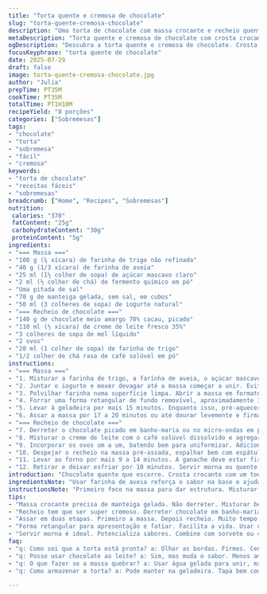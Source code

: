 ```yaml
---
title: "Torta quente e cremosa de chocolate"
slug: "torta-quente-cremosa-chocolate"
description: "Uma torta de chocolate com massa crocante e recheio quente e derretido. A massa feita com farinha substituída parcialmente por farinha de aveia, açúcar de confeiteiro trocado por açúcar mascavo claro. O recheio de chocolate escuro combinado com creme de leite fresco, adoçado com mel em vez de açúcar e um toque de café solúvel para realçar o sabor do chocolate. Assa em duas etapas, primeiro pré-cozimento da massa, depois o recheio até a ganache firmar nas bordas e ficar cremosa no centro. Serve quente ou morna."
metaDescription: "Torta quente e cremosa de chocolate com crosta crocante e recheio derretido. Perfeita para dar conforto com chocolate."
ogDescription: "Descubra a torta quente e cremosa de chocolate. Crosta crocante. Recheio intenso que derrete na boca. Para momentos especiais."
focusKeyphrase: "torta quente de chocolate"
date: 2025-07-29
draft: false
image: torta-quente-cremosa-chocolate.jpg
author: "Julia"
prepTime: PT35M
cookTime: PT35M
totalTime: PT1H10M
recipeYield: "8 porções"
categories: ["Sobremesas"]
tags:
- "chocolate"
- "torta"
- "sobremesa"
- "fácil"
- "cremosa"
keywords:
- "torta de chocolate"
- "receitas fáceis"
- "sobremesas"
breadcrumb: ["Home", "Recipes", "Sobremesas"]
nutrition: 
 calories: "370"
 fatContent: "25g"
 carbohydrateContent: "30g"
 proteinContent: "5g"
ingredients:
- "=== Massa ==="
- "100 g (¾ xícara) de farinha de trigo não refinada"
- "40 g (1/3 xícara) de farinha de aveia"
- "25 ml (1½ colher de sopa) de açúcar mascavo claro"
- "2 ml (½ colher de chá) de fermento químico em pó"
- "Uma pitada de sal"
- "70 g de manteiga gelada, sem sal, em cubos"
- "50 ml (3 colheres de sopa) de iogurte natural"
- "=== Recheio de chocolate ==="
- "140 g de chocolate meio amargo 70% cacau, picado"
- "110 ml (½ xícara) de creme de leite fresco 35%"
- "3 colheres de sopa de mel líquido"
- "2 ovos"
- "20 ml (1 colher de sopa) de farinha de trigo"
- "1/2 colher de chá rasa de café solúvel em pó"
instructions:
- "=== Massa ==="
- "1. Misturar a farinha de trigo, a farinha de aveia, o açúcar mascavo, o fermento e o sal numa tigela grande. Cortar a manteiga gelada e incorporá-la rapidamente com as pontas dos dedos até formar uma farofa grossa, parecida com ervilhas pequenas."
- "2. Juntar o iogurte e mexer devagar até a massa começar a unir. Evitar trabalhar demais. Formar um disco com a massa, envolver em filme plástico e deixar na geladeira por 30 minutos."
- "3. Polvilhar farinha numa superfície limpa. Abrir a massa em formato retangular de cerca de 38 x 14 cm com cerca de 3 mm de espessura."
- "4. Forrar uma forma retangular de fundo removível, aproximadamente 34 x 10 cm, com a massa, tirando sobras nas bordas. Fazer furos com garfo no fundo da massa para evitar bolhas."
- "5. Levar à geladeira por mais 15 minutos. Enquanto isso, pré-aquecer o forno a 190°C colocando a grade na parte inferior."
- "6. Assar a massa por 17 a 20 minutos ou até dourar levemente e firmar. Tirar do forno, deixar esfriar um pouco."
- "=== Recheio de chocolate ==="
- "7. Derreter o chocolate picado em banho-maria ou no micro-ondas em potência média, em intervalos curtos, mexendo entre eles para evitar que queime."
- "8. Misturar o creme de leite com o café solúvel dissolvido e agregar lentamente ao chocolate derretido até ficar homogêneo. Adicionar o mel e mexer com fouet."
- "9. Incorporar os ovos um a um, batendo bem para uniformizar. Adicionar a farinha peneirada e misturar delicadamente para não incorporar ar demais."
- "10. Despejar o recheio na massa pré-assada, espalhar bem com espátula."
- "11. Levar ao forno por mais 9 a 14 minutos. A ganache deve estar firme nas bordas e ligeiramente cremosa, quase mole, no meio."
- "12. Retirar e deixar esfriar por 10 minutos. Servir morna ou quente, de preferência acompanhada de um sorvete de baunilha ou chantilly levemente adoçado."
introduction: "Chocolate quente que escorre. Crosta crocante com um toque integral da aveia. Açúcar mascavo trazendo um sabor mais intenso, levemente caramelado, diferente do açúcar refinado. Mel trocando o açúcar no creme, unindo doçura e uma textura aveludada. Café solúvel, só um toque pra despertar o chocolate e evitar que fique muito doce ou enjoativo. Rápido pra preparar, mas tem que respeitar a geladeira, massa e recheio pedem paciência. Pega forma retangular pequena, praticidade na hora de fatiar. O segredo mesmo é o ponto do creme, não pode assar demais, senão perde a cremosidade. O calor da saída do forno dá a sensação que derrete na boca. Combina com café forte ou chá preto. Uma sobremesa que parece sofisticada, é simples. Os detalhes fugindo da receita comum fazem a diferença nos sabores. Ideal para dias que precisa de conforto com chocolate sem complicação, pra fazer em casa e impressionar sem stress."
ingredientsNote: "Usar farinha de aveia reforça o sabor na base e ajuda na textura crocante, além de dar uma pegada mais saudável. O açúcar mascavo tem umidade que muda a liga da massa, por isso diminuiu um pouco a quantidade original. Manteiga gelada é crucial pra massa ficar quebradiça, nada de manteiga derretida. Iogurte dá elasticidade e ajuda a manter a massa macia mesmo depois de assar. No recheio, substituir o açúcar por mel mantém o recheio úmido e acrescenta sabor complexo. O café solúvel é opcional, mas muito recomendado para realçar o chocolate, quase um truque de confeiteiro. Os ovos confirmam a firmeza da ganache, a farinha garante que não fique líquido demais. Chocolate 70% é pra equilibrar entre amargo e doce, essencial para o paladar brasileiro que gosta de sobremesas mais intensas. Creme de leite fresco 35% aporta cremosidade sem pesar demais. Sempre usar ingredientes frescos e evitar não substitutos que alterem textura, tipo margarina ou creme de leite light."
instructionsNote: "Primeiro foco na massa para dar estrutura. Misturar ingredientes secos, depois integrar a manteiga com frieza, evitando que a gordura derreta e a massa fique pesada. Usar as pontas dos dedos para dar o ponto certo, pedaços de manteiga visíveis dentro da massa ajudam na crocância. Geladeira é imprescindível, para a massa firmar e facilitar a manipulação. Abrir com cuidado para manter uniformidade da espessura; bolo muito fino pode queimar na borda, muito grosso não assa direito. Forrar forma retangular reduz desperdício, ajuda na apresentação e fatiamento. Pré-assar evita que o recheio deixe a massa crua. Depois, derreter o chocolate em banho-maria para não queimar e fazer um creme liso. Misturar o café dissolvido com o creme aos poucos para evitar choque térmico. O mel substitui açúcar cristão, por isso a textura do recheio fica mais leve, sem perder doçura. Bater os ovos lentamente para não criar espuma, evitando rachaduras na ganache. Adicionar farinha peneirada evita grumos. Assar o recheio até as bordas firmarem, centrando a atenção no ponto cremoso do interior. Reposição no forno e tempo podem variar conforme aparelho. Servir quente potencializa sabores e o contraste da textura crocante e cremosa."
tips:
- "Massa crocante precisa de manteiga gelada. Não derreter. Misturar bem com as pontas dos dedos. Garanta uma farofa grossa. Geladeira é crucial. Respeitar o tempo. Fria facilita abrir. Se não, massa pesada."
- "Recheio tem que ser super cremoso. Derreter chocolate em banho-maria. Micro-ondas pode queimar. Cuidado com a temperatura. Misturar creme de leite com café solúvel devagar. Não deixar choques térmicos. Tudo uniforme."
- "Assar em duas etapas. Primeiro a massa. Depois recheio. Muito tempo no forno? Perde cremosidade. Fique de olho nos minutos. Finalização é o segredo. Centro quase mole, bordas firmes. Não assar demais para não endurecer."
- "Forma retangular para apresentação e fatiar. Facilita a vida. Usar um garfo para furar a massa. Evitar bolhas. Outra dica: sempre usar ingredientes frescos. Mudança de textura? Perigo. Margarina não vale aqui."
- "Servir morna é ideal. Potencializa sabores. Combine com sorvete ou chantilly. Contraste perfeito. Cuidado na hora de misturar os ovos. Mexer devagar. Espuma não. Evitar rachaduras na ganache. Resultado liso e bonito."
faq:
- "q: Como sei que a torta está pronta? a: Olhar as bordas. Firmes. Centro ligeiramente mole. Não assar demais. Muito tempo no forno estraga a cremosidade. Teste o paladar."
- "q: Posso usar chocolate ao leite? a: Sim, mas muda o sabor. Menos amargo. Cuidado, pode ser muito doce. Equilíbrio é importante. Meio amargo é melhor para o paladar brasileiro."
- "q: O que fazer se a massa quebrar? a: Usar água gelada para unir, mas com cautela. Não exagerar. Olhar a temperatura da manteiga. Gelada garante crocância. Se der errado, tentativa de novo."
- "q: Como armazenar a torta? a: Pode manter na geladeira. Tapa bem com filme plástico. Dura 2 a 3 dias. Reaquecer no forno. Cuidado para não passar do ponto. Senão, perde textura."

---
```

